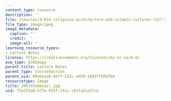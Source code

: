 ```yaml
---
content_type: resource
description: ''
file: /courses/4-614-religious-architecture-and-islamic-cultures-fall-2002/71e253a0b77e831f241cc01fab1a27ce_2053thumbnail.jpg
file_type: image/jpeg
image_metadata:
  caption: ''
  credit: ''
  image-alt: ''
learning_resource_types:
- Lecture Notes
license: https://creativecommons.org/licenses/by-nc-sa/4.0/
ocw_type: OCWImage
parent_title: Lecture Notes
parent_type: CourseSection
parent_uid: 68abeaab-4eff-532c-e858-18d3ffb567bd
resourcetype: Image
title: 2053thumbnail.jpg
uid: 71e253a0-b77e-831f-241c-c01fab1a27ce
---
```

